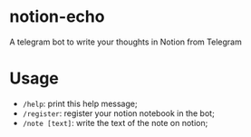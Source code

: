 # notion-echo
A telegram bot to write your thoughts in Notion from Telegram

# Usage
- `/help`: print this help message;
- `/register`: register your notion notebook in the bot;
- `/note [text]`: write the text of the note on notion;
